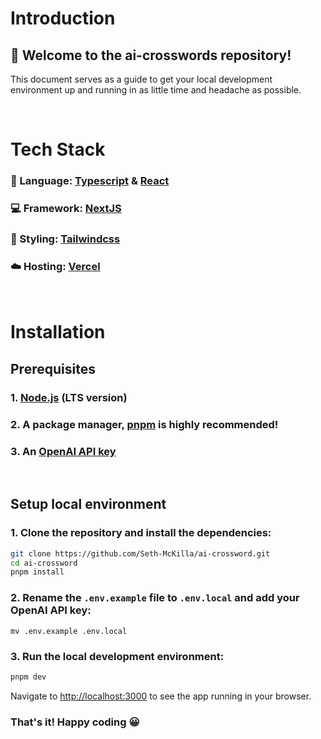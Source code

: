 # Introduction

## 👋 Welcome to the ai-crosswords repository!

This document serves as a guide to get your local development environment up and running in as little time and headache as possible.

<br />

# Tech Stack

### 📃 Language: [Typescript](https://www.typescriptlang.org/docs/) & [React](https://reactjs.org/docs/getting-started.html)

### 💻 Framework: [NextJS](https://beta.nextjs.org/docs)

### 💅 Styling: [Tailwindcss](https://tailwindcss.com/)

### ☁️ Hosting: [Vercel](https://vercel.com/docs)

<br />

# Installation

## Prerequisites

### 1. [Node.js](https://nodejs.org/en/download/) (LTS version)

### 2. A package manager, [pnpm](https://pnpm.io/installation) is highly recommended!

### 3. An [OpenAI API key](https://beta.openai.com/docs/developer-quickstart/api-key)

<br />

## Setup local environment

### 1. Clone the repository and install the dependencies:

```bash
git clone https://github.com/Seth-McKilla/ai-crossword.git
cd ai-crossword
pnpm install
```

### 2. Rename the `.env.example` file to `.env.local` and add your OpenAI API key:

```env
mv .env.example .env.local
```

### 3. Run the local development environment:

```bash
pnpm dev
```

Navigate to [http://localhost:3000](http://localhost:3000) to see the app running in your browser.

### That's it! Happy coding 😀
